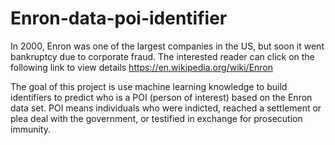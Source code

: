 # Enron-data-poi-identifier

In 2000, Enron was one of the largest companies in the US, but soon it went bankruptcy due to corporate fraud. The interested reader can click on the following link to view details https://en.wikipedia.org/wiki/Enron

The goal of this project is use machine learning knowledge to build identifiers to predict who is a POI (person of interest) based on the Enron data set. POI means individuals who were indicted, reached a settlement or plea deal with the government, or testified in exchange for prosecution immunity.

